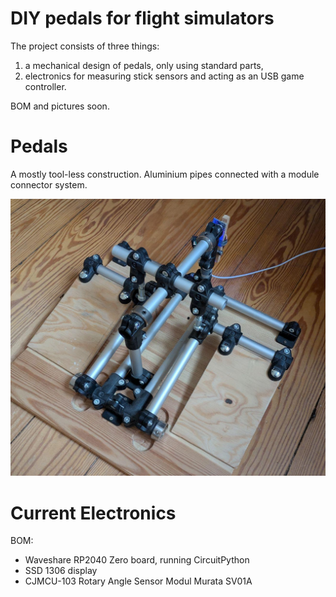 # DIY pedals for flight simulators

The project consists of three things:
1. a mechanical design of pedals, only using standard parts,
3. electronics for measuring stick sensors and acting as an USB game controller.

BOM and pictures soon.

# Pedals 

A mostly tool-less construction. Aluminium pipes connected with a module connector system.

![Padels](pedals_1.jpg)

# Current Electronics

BOM:
* Waveshare RP2040 Zero board, running CircuitPython
* SSD 1306 display
* CJMCU-103 Rotary Angle Sensor Modul Murata SV01A
